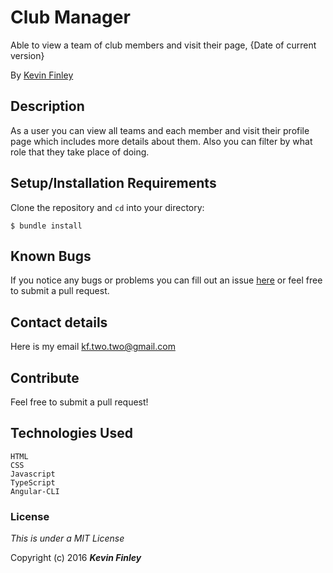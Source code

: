 # Club Manager

 Able to view a team of club members and visit their page, {Date of current version}

 By [Kevin Finley](http://www.kfinley.com)

## Description

As a user you can view all teams and each member and visit their profile page which includes more details about them. Also you can filter by what role that they take place of doing.

## Setup/Installation Requirements

Clone the repository and `cd` into your directory:
```
$ bundle install
```

## Known Bugs

If you notice any bugs or problems you can fill out an issue [here](http://www.github.com/kftwotwo/{project}/issues) or feel free to submit a pull request.

## Contact details
Here is my email kf.two.two@gmail.com

## Contribute

Feel free to submit a pull request!

## Technologies Used
```
HTML
CSS
Javascript
TypeScript
Angular-CLI
```
### License

*This is under a MIT License*

Copyright (c) 2016 **_Kevin Finley_**
